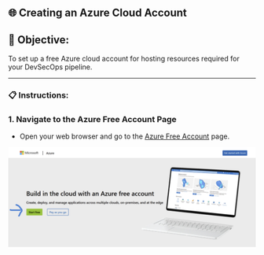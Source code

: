 ## 🌐 Creating an Azure Cloud Account
## 🎯 Objective:
To set up a free Azure cloud account for hosting resources required for your DevSecOps pipeline.

--- 

### 📋 Instructions:

### 1. Navigate to the Azure Free Account Page
- Open your web browser and go to the [Azure Free Account](https://azure.microsoft.com/en-us/free) page.

![image](https://github.com/sowmyavallepu/DevSecOPS-Project/blob/f9f0dd977273a95d0bf3e4eb9388f8482a088b92/Screenshot%20(5).png)




